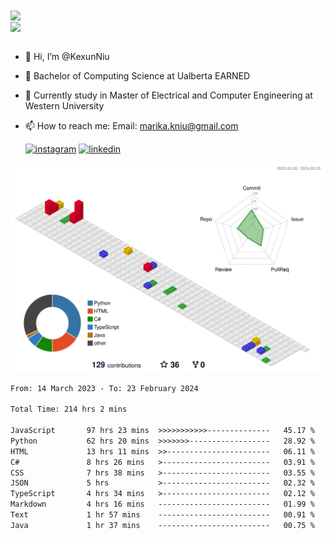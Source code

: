 <a href="https://github.com/anuraghazra/github-readme-stats">
  <img align="center" src="https://github-readme-stats.vercel.app/api?username=KexunNiu&show_icons=true" />
</a>
</br>
<a href="https://github.com/anuraghazra/github-readme-stats">
  <img align="center" src="https://github-readme-stats.vercel.app/api/top-langs/?username=KexunNiu" />
</a>

</br>
</br>

- 👋 Hi, I’m @KexunNiu
- 👀 Bachelor of Computing Science at Ualberta EARNED
- 🌱 Currently study in Master of Electrical and Computer Engineering at Western University
- 📫 How to reach me: Email: marika.kniu@gmail.com
  
  [![instagram](https://github.com/shikhar1020jais1/Git-Social/blob/master/Icons/Instagram1.png (Instagram))][1] [![linkedin](https://github.com/shikhar1020jais1/Git-Social/blob/master/Icons/LinkedIn1.png (LinkedIn))][2]

<!-- To Link your profile to the media buttons -->

[1]: https://www.instagram.com/barryn719_
[2]: https://www.linkedin.com/in/kexun-niu



![](./profile-3d-contrib/profile-gitblock.svg)

<!--START_SECTION:waka-->

```txt
From: 14 March 2023 - To: 23 February 2024

Total Time: 214 hrs 2 mins

JavaScript       97 hrs 23 mins  >>>>>>>>>>>--------------   45.17 %
Python           62 hrs 20 mins  >>>>>>>------------------   28.92 %
HTML             13 hrs 11 mins  >>-----------------------   06.11 %
C#               8 hrs 26 mins   >------------------------   03.91 %
CSS              7 hrs 38 mins   >------------------------   03.55 %
JSON             5 hrs           >------------------------   02.32 %
TypeScript       4 hrs 34 mins   >------------------------   02.12 %
Markdown         4 hrs 16 mins   -------------------------   01.99 %
Text             1 hr 57 mins    -------------------------   00.91 %
Java             1 hr 37 mins    -------------------------   00.75 %
```

<!--END_SECTION:waka-->

